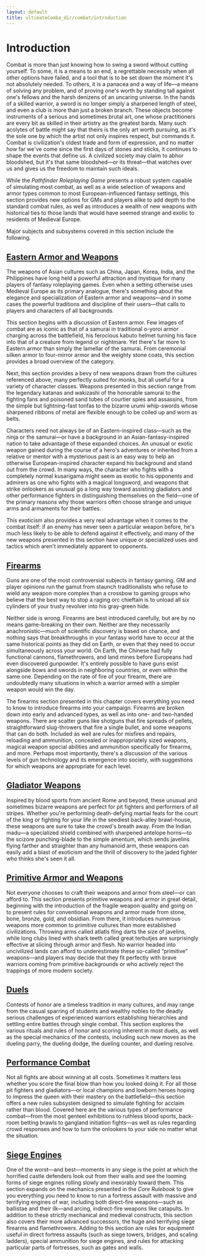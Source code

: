 ```yaml
---
layout: default
title: ultimateComba_dir/combat/introduction
---
```

# Introduction

Combat is more than just knowing how to swing a sword without cutting yourself. To some, it is a means to an end, a regrettable necessity when all other options have failed, and a tool that is to be set down the moment it's not absolutely needed. To others, it is a panacea and a way of life—a means of solving any problem, and of proving one's worth by standing tall against one's fellows and the harsh denizens of an uncaring universe. In the hands of a skilled warrior, a sword is no longer simply a sharpened length of steel, and even a club is more than just a broken branch. These objects become instruments of a serious and sometimes brutal art, one whose practitioners are every bit as skilled in their artistry as the greatest bards. Many such acolytes of battle might say that theirs is the only art worth pursuing, as it's the sole one by which the artist not only inspires respect, but commands it. Combat is civilization's oldest trade and form of expression, and no matter how far we've come since the first days of stones and sticks, it continues to shape the events that define us. A civilized society may claim to abhor bloodshed, but it's that same bloodshed—or its threat—that watches over us and gives us the freedom to maintain such ideals.

While the _Pathfinder Roleplaying Game_ presents a robust system capable of simulating most combat, as well as a wide selection of weapons and armor types common to most European-influenced fantasy settings, this section provides new options for GMs and players alike to add depth to the standard combat rules, as well as introduces a wealth of new weapons with historical ties to those lands that would have seemed strange and exotic to residents of Medieval Europe.

Major subjects and subsystems covered in this section include the following.

## [Eastern Armor and Weapons](ultimateComba_dir/combat/easternArmorAndWeapons)

The weapons of Asian cultures such as China, Japan, Korea, India, and the Philippines have long held a powerful attraction and mystique for many players of fantasy roleplaying games. Even when a setting otherwise uses Medieval Europe as its primary analogue, there's something about the elegance and specialization of Eastern armor and weapons—and in some cases the powerful traditions and discipline of their users—that calls to players and characters of all backgrounds.

This section begins with a discussion of Eastern armor. Few images of combat are as iconic as that of a samurai in traditional o-yoroi armor charging across the battlefield, his ferocious kabuto helmet turning his face into that of a creature from legend or nightmare. Yet there's far more to Eastern armor than simply the lamellar of the samurai. From ceremonial silken armor to four-mirror armor and the weighty stone coats, this section provides a broad overview of the category.

Next, this section provides a bevy of new weapons drawn from the cultures referenced above, many perfectly suited for monks, but all useful for a variety of character classes. Weapons presented in this section range from the legendary katanas and wakizashi of the honorable samurai to the fighting fans and poisoned sand tubes of courtier spies and assassins, from the simple but lightning-fast tonfas to the bizarre urumi whip-swords whose sharpened ribbons of metal are flexible enough to be coiled up and worn as belts.

Characters need not always be of an Eastern-inspired class—such as the ninja or the samurai—or have a background in an Asian-fantasy-inspired nation to take advantage of these expanded choices. An unusual or exotic weapon gained during the course of a hero's adventures or inherited from a relative or mentor with a mysterious past is an easy way to help an otherwise European-inspired character expand his background and stand out from the crowd. In many ways, the character who fights with a completely normal kusarigama might seem as exotic to his opponents and admirers as one who fights with a magical longsword, and weapons that strike onlookers as unusual go a long way toward assisting gladiators and other performance fighters in distinguishing themselves on the field—one of the primary reasons why those warriors often choose strange and unique arms and armaments for their battles.

This exoticism also provides a very real advantage when it comes to the combat itself: if an enemy has never seen a particular weapon before, he's much less likely to be able to defend against it effectively, and many of the new weapons presented in this section have unique or specialized uses and tactics which aren't immediately apparent to opponents.

## [Firearms](ultimateComba_dir/combat/firearms)

Guns are one of the most controversial subjects in fantasy gaming. GM and player opinions run the gamut from staunch traditionalists who refuse to wield any weapon more complex than a crossbow to gaming groups who believe that the best way to stop a raging orc chieftain is to unload all six cylinders of your trusty revolver into his gray-green hide.

Neither side is wrong. Firearms are best introduced carefully, but are by no means game-breaking on their own. Neither are they necessarily anachronistic—much of scientific discovery is based on chance, and nothing says that breakthroughs in your fantasy world have to occur at the same historical points as they did on Earth, or even that they need to occur simultaneously across your world. On Earth, the Chinese had fully functional cannons, flamethrowers, and land mines before Europeans had even discovered gunpowder. It's entirely possible to have guns exist alongside bows and swords in neighboring countries, or even within the same one. Depending on the rate of fire of your firearm, there are undoubtedly many situations in which a warrior armed with a simpler weapon would win the day.

The firearms section presented in this chapter covers everything you need to know to introduce firearms into your campaign. Firearms are broken down into early and advanced types, as well as into one- and two-handed weapons. There are scatter guns like shotguns that fire spreads of pellets, straightforward slug-throwers that fire a single bullet, and some weapons that can do both. Included as well are rules for misfires and repairs, reloading and ammunition, concealed or inappropriately sized weapons, magical weapon special abilities and ammunition specifically for firearms, and more. Perhaps most importantly, there's a discussion of the various levels of gun technology and its emergence into society, with suggestions for which weapons are appropriate for each level.

## [Gladiator Weapons](ultimateComba_dir/combat/gladiatorWeapons)

Inspired by blood sports from ancient Rome and beyond, these unusual and sometimes bizarre weapons are perfect for pit fighters and performers of all stripes. Whether you're performing death-defying martial feats for the court of the king or fighting for your life in the seediest back-alley brawl-house, these weapons are sure to take the crowd's breath away. From the Indian madu—a specialized shield combined with sharpened antelope horns—to the scizore punching-blade to the simple amentum, which sends javelins flying farther and straighter than any humanoid arm, these weapons can easily add a blast of exoticism and the thrill of discovery to the jaded fighter who thinks she's seen it all.

## [Primitive Armor and Weapons](ultimateComba_dir/combat/primitiveArmorAndWeapons)

Not everyone chooses to craft their weapons and armor from steel—or can afford to. This section presents primitive weapons and armor in great detail, beginning with the introduction of the fragile weapon quality and going on to present rules for conventional weapons and armor made from stone, bone, bronze, gold, and obsidian. From there, it introduces numerous weapons more common to primitive cultures than more established civilizations. Throwing arms called atlatls fling darts the size of javelins, while long clubs lined with shark teeth called great terbutjes are surprisingly effective at slicing through armor and flesh. No warrior headed into uncivilized lands can afford to underestimate these so-called “primitive” weapons—and players may decide that they fit perfectly with brave warriors coming from primitive backgrounds or who actively reject the trappings of more modern society.

## [Duels](ultimateComba_dir/combat/duels)

Contests of honor are a timeless tradition in many cultures, and may range from the casual sparring of students and wealthy nobles to the deadly serious challenges of experienced warriors establishing hierarchies and settling entire battles through single combat. This section explores the various rituals and rules of honor and scoring inherent in most duels, as well as the special mechanics of the contests, including such new moves as the dueling parry, the dueling dodge, the dueling counter, and dueling resolve.

## [Performance Combat](ultimateComba_dir/combat/performanceCombat)

Not all fights are about winning at all costs. Sometimes it matters less whether you score the final blow than how you looked doing it. For all those pit fighters and gladiators—or local champions and lowborn heroes hoping to impress the queen with their mastery on the battlefield—this section offers a new rules subsystem designed to simulate fighting for acclaim rather than blood. Covered here are the various types of performance combat—from the most genteel exhibitions to ruthless blood sports, back-room betting brawls to gangland initiation fights—as well as rules regarding crowd responses and how to turn the onlookers to your side no matter what the situation.

## [Siege Engines](ultimateComba_dir/combat/siegeEngines)

One of the worst—and best—moments in any siege is the point at which the horrified castle defenders look out from their walls and see the looming forms of siege engines rolling slowly and inexorably toward them. This section expands on the mechanics presented in the _Core Rulebook_ to give you everything you need to know to run a fortress assault with massive and terrifying engines of war, including both direct-fire weapons—such as ballistae and their ilk—and arcing, indirect-fire weapons like catapults. In addition to these strictly mechanical and medieval constructs, this section also covers their more advanced successors, the huge and terrifying siege firearms and flamethrowers. Adding to this section are rules for equipment useful in direct fortress assaults (such as siege towers, bridges, and scaling ladders), special ammunition for siege engines, and rules for attacking particular parts of fortresses, such as gates and walls.

